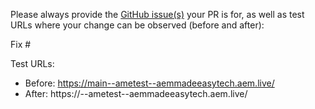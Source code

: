 Please always provide the [GitHub issue(s)](../issues) your PR is for, as well as test URLs where your change can be observed (before and after):

Fix #<gh-issue-id>

Test URLs:
- Before: https://main--ametest--aemmadeeasytech.aem.live/
- After: https://<branch>--ametest--aemmadeeasytech.aem.live/
